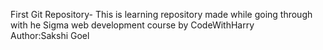 First Git Repository-
This is learning repository made while going through with he Sigma web development course by CodeWithHarry   
Author:Sakshi Goel
